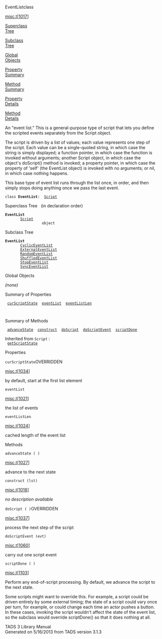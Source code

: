 ---
---
<span class="title">EventList</span><span class="type">class</span>

[misc.t](../file/misc.t.html)\[[1017](../source/misc.t.html#1017)\]

[Superclass  
Tree](#_SuperClassTree_)

[Subclass  
Tree](#_SubClassTree_)

[Global  
Objects](#_ObjectSummary_)

[Property  
Summary](#_PropSummary_)

[Method  
Summary](#_MethodSummary_)

[Property  
Details](#_Properties_)

[Method  
Details](#_Methods_)

<div class="fdesc">

An "event list." This is a general-purpose type of script that lets you
define the scripted events separately from the Script object.

The script is driven by a list of values; each value represents one step
of the script. Each value can be a single-quoted string, in which case
the string is simply displayed; a function pointer, in which case the
function is invoked without arguments; another Script object, in which
case the object's doScript() method is invoked; a property pointer, in
which case the property of 'self' (the EventList object) is invoked with
no arguments; or nil, in which case nothing happens.

This base type of event list runs through the list once, in order, and
then simply stops doing anything once we pass the last event.

`class `**`EventList`**` :   `[`Script`](../object/Script.html)

</div>

<span id="_SuperClassTree_"></span>

<div class="mjhd">

<span class="hdln">Superclass Tree</span>   (in declaration order)

</div>

**`EventList`**  
`         `[`Script`](../object/Script.html)  
`                 object`  
<span id="_SubClassTree_"></span>

<div class="mjhd">

<span class="hdln">Subclass Tree</span>  

</div>

**`EventList`**  
`         `[`CyclicEventList`](../object/CyclicEventList.html)  
`         `[`ExternalEventList`](../object/ExternalEventList.html)  
`         `[`RandomEventList`](../object/RandomEventList.html)  
`         `[`ShuffledEventList`](../object/ShuffledEventList.html)  
`         `[`StopEventList`](../object/StopEventList.html)  
`         `[`SyncEventList`](../object/SyncEventList.html)  
<span id="_ObjectSummary_"></span>

<div class="mjhd">

<span class="hdln">Global Objects</span>  

</div>

*(none)* <span id="_PropSummary_"></span>

<div class="mjhd">

<span class="hdln">Summary of Properties</span>  

</div>

` `[`curScriptState`](#curScriptState)`  `[`eventList`](#eventList)`  `[`eventListLen`](#eventListLen)`  `

` `

<span id="_MethodSummary_"></span>

<div class="mjhd">

<span class="hdln">Summary of Methods</span>  

</div>

` `[`advanceState`](#advanceState)`  `[`construct`](#construct)`  `[`doScript`](#doScript)`  `[`doScriptEvent`](#doScriptEvent)`  `[`scriptDone`](#scriptDone)`  `

Inherited from `Script` :  
` `[`getScriptState`](../object/Script.html#getScriptState)`  `

<span id="_Properties_"></span>

<div class="mjhd">

<span class="hdln">Properties</span>  

</div>

<span id="curScriptState"></span>

`curScriptState`<span class="rem">OVERRIDDEN</span>

[misc.t](../file/misc.t.html)\[[1034](../source/misc.t.html#1034)\]

<div class="desc">

by default, start at the first list element

</div>

<span id="eventList"></span>

`eventList`

[misc.t](../file/misc.t.html)\[[1021](../source/misc.t.html#1021)\]

<div class="desc">

the list of events

</div>

<span id="eventListLen"></span>

`eventListLen`

[misc.t](../file/misc.t.html)\[[1024](../source/misc.t.html#1024)\]

<div class="desc">

cached length of the event list

</div>

<span id="_Methods_"></span>

<div class="mjhd">

<span class="hdln">Methods</span>  

</div>

<span id="advanceState"></span>

`advanceState ( )`

[misc.t](../file/misc.t.html)\[[1027](../source/misc.t.html#1027)\]

<div class="desc">

advance to the next state

</div>

<span id="construct"></span>

`construct (lst)`

[misc.t](../file/misc.t.html)\[[1018](../source/misc.t.html#1018)\]

<div class="desc">

*no description available*

</div>

<span id="doScript"></span>

`doScript ( )`<span class="rem">OVERRIDDEN</span>

[misc.t](../file/misc.t.html)\[[1037](../source/misc.t.html#1037)\]

<div class="desc">

process the next step of the script

</div>

<span id="doScriptEvent"></span>

`doScriptEvent (evt)`

[misc.t](../file/misc.t.html)\[[1060](../source/misc.t.html#1060)\]

<div class="desc">

carry out one script event

</div>

<span id="scriptDone"></span>

`scriptDone ( )`

[misc.t](../file/misc.t.html)\[[1103](../source/misc.t.html#1103)\]

<div class="desc">

Perform any end-of-script processing. By default, we advance the script
to the next state.

Some scripts might want to override this. For example, a script could be
driven entirely by some external timing; the state of a script could
vary once per turn, for example, or could change each time an actor
pushes a button. In these cases, invoking the script wouldn't affect the
state of the event list, so the subclass would override scriptDone() so
that it does nothing at all.

</div>

<div class="ftr">

TADS 3 Library Manual  
Generated on 5/16/2013 from TADS version 3.1.3

</div>
